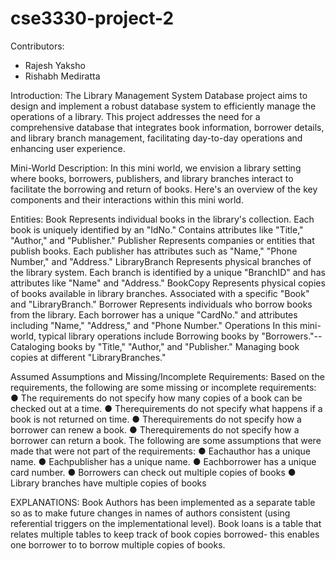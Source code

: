 # cse3330-project-2

Contributors:
- Rajesh Yaksho
- Rishabh Mediratta

Introduction:
 The Library Management System Database project aims to design and implement a robust
 database system to efficiently manage the operations of a library. This project addresses the
 need for a comprehensive database that integrates book information, borrower details, and
 library branch management, facilitating day-to-day operations and enhancing user
 experience.
 
 Mini-World Description:
 In this mini world, we envision a library setting where books, borrowers, publishers, and
 library branches interact to facilitate the borrowing and return of books. Here's an overview of
 the key components and their interactions within this mini world.
 
 Entities:
 Book
 Represents individual books in the library's collection.
 Each book is uniquely identified by an "IdNo."
 Contains attributes like "Title," "Author," and "Publisher."
 Publisher
 Represents companies or entities that publish books.
 Each publisher has attributes such as "Name," "Phone Number," and "Address."
 LibraryBranch
 Represents physical branches of the library system.
 Each branch is identified by a unique "BranchID" and has attributes like "Name" and
 "Address."
 BookCopy
 Represents physical copies of books available in library branches.
 Associated with a specific "Book" and "LibraryBranch."
 Borrower
 Represents individuals who borrow books from the library.
 Each borrower has a unique "CardNo." and attributes including "Name," "Address," and
 "Phone Number."
 Operations
 In this mini-world, typical library operations include
Borrowing books by "Borrowers."--
 Cataloging books by "Title," "Author," and "Publisher."
 Managing book copies at different "LibraryBranches."
 

Assumed Assumptions and Missing/Incomplete Requirements:
 Based on the requirements, the following are some missing or incomplete requirements:
 ● The requirements do not specify how many copies of a book can be checked out at a
 time.
 ● Therequirements do not specify what happens if a book is not returned on time.
 ● Therequirements do not specify how a borrower can renew a book.
 ● Therequirements do not specify how a borrower can return a book.
 The following are some assumptions that were made that were not part of the requirements:
 ● Eachauthor has a unique name.
 ● Eachpublisher has a unique name.
 ● Eachborrower has a unique card number.
 ● Borrowers can check out multiple copies of books
 ● Library branches have multiple copies of books

EXPLANATIONS:
 Book Authors has been implemented as a separate table so as to make future changes in
 names of authors consistent (using referential triggers on the implementational level).
 Book loans is a table that relates multiple tables to keep track of book copies borrowed- this
 enables one borrower to to borrow multiple copies of books.
